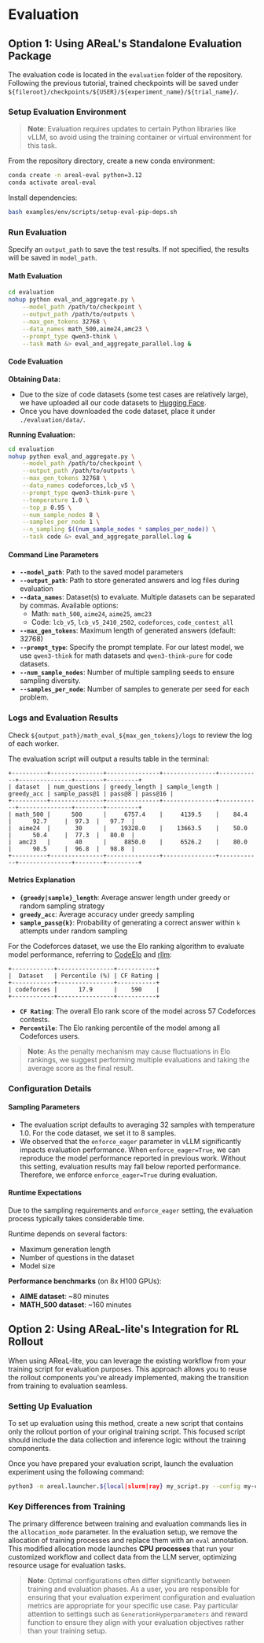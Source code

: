 # Evaluation

## Option 1: Using AReaL's Standalone Evaluation Package

The evaluation code is located in the `evaluation` folder of the repository. Following
the previous tutorial, trained checkpoints will be saved under
`${fileroot}/checkpoints/${USER}/${experiment_name}/${trial_name}/`.

### Setup Evaluation Environment

> **Note**: Evaluation requires updates to certain Python libraries like vLLM, so avoid
> using the training container or virtual environment for this task.

From the repository directory, create a new conda environment:

```bash
conda create -n areal-eval python=3.12
conda activate areal-eval
```

Install dependencies:

```bash
bash examples/env/scripts/setup-eval-pip-deps.sh
```

### Run Evaluation

Specify an `output_path` to save the test results. If not specified, the results will be
saved in `model_path`.

#### Math Evaluation

```bash
cd evaluation
nohup python eval_and_aggregate.py \
    --model_path /path/to/checkpoint \
    --output_path /path/to/outputs \
    --max_gen_tokens 32768 \
    --data_names math_500,aime24,amc23 \
    --prompt_type qwen3-think \
    --task math &> eval_and_aggregate_parallel.log &
```

#### Code Evaluation

**Obtaining Data:**

- Due to the size of code datasets (some test cases are relatively large), we have
  uploaded all our code datasets to [Hugging Face](https://huggingface.co/inclusionAI).
- Once you have downloaded the code dataset, place it under `./evaluation/data/`.

**Running Evaluation:**

```bash
cd evaluation
nohup python eval_and_aggregate.py \
    --model_path /path/to/checkpoint \
    --output_path /path/to/outputs \
    --max_gen_tokens 32768 \
    --data_names codeforces,lcb_v5 \
    --prompt_type qwen3-think-pure \
    --temperature 1.0 \
    --top_p 0.95 \
    --num_sample_nodes 8 \
    --samples_per_node 1 \
    --n_sampling $((num_sample_nodes * samples_per_node)) \
    --task code &> eval_and_aggregate_parallel.log &
```

#### Command Line Parameters

- **`--model_path`**: Path to the saved model parameters
- **`--output_path`**: Path to store generated answers and log files during evaluation
- **`--data_names`**: Dataset(s) to evaluate. Multiple datasets can be separated by
  commas. Available options:
  - Math: `math_500`, `aime24`, `aime25`, `amc23`
  - Code: `lcb_v5`, `lcb_v5_2410_2502`, `codeforces`, `code_contest_all`
- **`--max_gen_tokens`**: Maximum length of generated answers (default: 32768)
- **`--prompt_type`**: Specify the prompt template. For our latest model, we use
  `qwen3-think` for math datasets and `qwen3-think-pure` for code datasets.
- **`--num_sample_nodes`**: Number of multiple sampling seeds to ensure sampling
  diversity.
- **`--samples_per_node`**: Number of samples to generate per seed for each problem.

### Logs and Evaluation Results

Check `${output_path}/math_eval_${max_gen_tokens}/logs` to review the log of each
worker.

The evaluation script will output a results table in the terminal:

```
+----------+---------------+---------------+---------------+------------+---------------+--------+---------+
| dataset  | num_questions | greedy_length | sample_length | greedy_acc | sample_pass@1 | pass@8 | pass@16 |
+----------+---------------+---------------+---------------+------------+---------------+--------+---------+
| math_500 |      500      |     6757.4    |     4139.5    |    84.4    |      92.7     |  97.3  |   97.7  |
|  aime24  |       30      |    19328.0    |    13663.5    |    50.0    |      50.4     |  77.3  |   80.0  |
|  amc23   |       40      |     8850.0    |     6526.2    |    80.0    |      90.5     |  96.8  |   98.8  |
+----------+---------------+---------------+---------------+------------+---------------+--------+---------+
```

#### Metrics Explanation

- **`{greedy|sample}_length`**: Average answer length under greedy or random sampling
  strategy
- **`greedy_acc`**: Average accuracy under greedy sampling
- **`sample_pass@{k}`**: Probability of generating a correct answer within `k` attempts
  under random sampling

For the Codeforces dataset, we use the Elo ranking algorithm to evaluate model
performance, referring to [CodeElo](https://github.com/QwenLM/CodeElo) and
[rllm](https://github.com/agentica-project/rllm):

```
+------------+----------------+-----------+
|  Dataset   | Percentile (%) | CF Rating |
+------------+----------------+-----------+
| codeforces |      17.9      |    590    |
+------------+----------------+-----------+
```

- **`CF Rating`**: The overall Elo rank score of the model across 57 Codeforces
  contests.
- **`Percentile`**: The Elo ranking percentile of the model among all Codeforces users.

> **Note**: As the penalty mechanism may cause fluctuations in Elo rankings, we suggest
> performing multiple evaluations and taking the average score as the final result.

### Configuration Details

#### Sampling Parameters

- The evaluation script defaults to averaging 32 samples with temperature 1.0. For the
  code dataset, we set it to 8 samples.
- We observed that the `enforce_eager` parameter in vLLM significantly impacts
  evaluation performance. When `enforce_eager=True`, we can reproduce the model
  performance reported in previous work. Without this setting, evaluation results may
  fall below reported performance. Therefore, we enforce `enforce_eager=True` during
  evaluation.

#### Runtime Expectations

Due to the sampling requirements and `enforce_eager` setting, the evaluation process
typically takes considerable time.

Runtime depends on several factors:

- Maximum generation length
- Number of questions in the dataset
- Model size

**Performance benchmarks** (on 8x H100 GPUs):

- **AIME dataset**: ~80 minutes
- **MATH_500 dataset**: ~160 minutes

## Option 2: Using AReaL-lite's Integration for RL Rollout

When using AReaL-lite, you can leverage the existing workflow from your training script
for evaluation purposes. This approach allows you to reuse the rollout components you've
already implemented, making the transition from training to evaluation seamless.

### Setting Up Evaluation

To set up evaluation using this method, create a new script that contains only the
rollout portion of your original training script. This focused script should include the
data collection and inference logic without the training components.

Once you have prepared your evaluation script, launch the evaluation experiment using
the following command:

```bash
python3 -m areal.launcher.${local|slurm|ray} my_script.py --config my-config.yaml allocation_mode=sglang.d4p1t2+eval
```

### Key Differences from Training

The primary difference between training and evaluation commands lies in the
`allocation_mode` parameter. In the evaluation setup, we remove the allocation of
training processes and replace them with an `eval` annotation. This modified allocation
mode launches **CPU processes** that run your customized workflow and collect data from
the LLM server, optimizing resource usage for evaluation tasks.

> **Note**: Optimal configurations often differ significantly between training and
> evaluation phases. As a user, you are responsible for ensuring that your evaluation
> experiment configuration and evaluation metrics are appropriate for your specific use
> case. Pay particular attention to settings such as `GenerationHyperparameters` and
> reward function to ensure they align with your evaluation objectives rather than your
> training setup.
